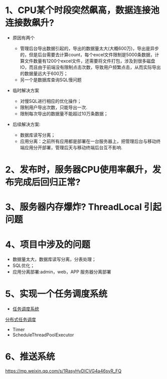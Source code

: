 <!--
 * @Author: your name
 * @Date: 2018-03-30 22:19:08
 * @LastEditTime: 2020-09-14 15:49:45
 * @LastEditors: your name
 * @Description: In User Settings Edit
 * @FilePath: /learningNote/Java/问题排查/实际问题.md
-->
# 1、CPU某个时段突然飙高，数据连接池连接数飙升?

- 原因有两个
    - 管理后台导出数据引起的，导出的数据量太大(大概600万)，导出是异步的，但是后台需要去计算count，每个excel文件限制是5000条数据，计算文件数量有1200个excel文件，还需要将文件打包，涉及到很多磁盘IO，而且由于前端没有限制点击次数，导致用户频繁点击，从而实际导出的数据量远大于600万；
    - 另一个是数据库查询SQL慢问题

- 临时解决方案
    - 对慢SQL进行相应的优化操作；
    - 限制用户导出次数，只能导出一次.
    - 限制每次导出的数据量不能超过10万条数据；

- 后续解决方案:
   - 数据库读写分离；
    - 应用分离：之前所有应用都是部署在一台服务器上，把管理后台与移动终端应用分开部署，管理后天与移动终端后台互不影响.

# 2、发布时，服务器CPU使用率飙升，发布完成后回归正常?

# 3、服务器内存爆炸? ThreadLocal 引起问题

# 4、项目中涉及的问题

- 数据量太大，数据库读写分离，分表处理；
- SQL优化；
- 应用分离部署:admin，web，APP 服务器分离部署

# 5、实现一个任务调度系统

- [任务调度系统](http://www.cnblogs.com/zuoxiaolong/p/niubi-job-3.html)

[分布式任务调度](../分布式架构/分布式.md#十四分布式任务调度)

- Timer
- ScheduleThreadPoolExecutor

# 6、推送系统

https://mp.weixin.qq.com/s/1RasyHyDICVG4a46syR_FQ